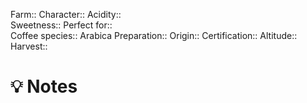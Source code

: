 Farm:: 
Character::
Acidity::	
Sweetness::	
Perfect for::	
Coffee species::	Arabica
Preparation:: 
Origin::
Certification::
Altitude:: 
Harvest:: 

# 💡 Notes
